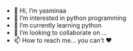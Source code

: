 - 👋 Hi, I’m yasminaa
- 👀 I’m interested in python programming
- 🌱 I’m currently learning python
- 💞️ I’m looking to collaborate on ...
- 📫 How to reach me... you can't ❤️

<!---
yyasminaa/yyasminaa is a ✨ special ✨ repository because its `README.md` (this file) appears on your GitHub profile.
You can click the Preview link to take a look at your changes.
--->
